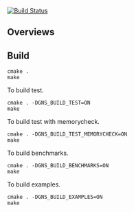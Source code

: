 [![Build Status](https://travis-ci.org/i05nagai/generalized_niederreiter_sequence.svg?branch=master)](https://travis-ci.org/i05nagai/generalized_niederreiter_sequence)

## Overviews

## Build

```shell
cmake .
make
```

To build test.

```shell
cmake . -DGNS_BUILD_TEST=ON
make
```

To build test with memorycheck.

```shell
cmake . -DGNS_BUILD_TEST_MEMORYCHECK=ON
make
```

To build benchmarks.

```shell
cmake . -DGNS_BUILD_BENCHMARKS=ON
make
```

To build examples.

```shell
cmake . -DGNS_BUILD_EXAMPLES=ON
make
```
